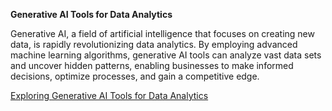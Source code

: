 **Generative AI Tools for Data Analytics**

Generative AI, a field of artificial intelligence that focuses on creating new data, is rapidly revolutionizing data analytics. 
By employing advanced machine learning algorithms, generative AI tools can analyze vast data sets and uncover hidden patterns, 
enabling businesses to make informed decisions, optimize processes, and gain a competitive edge.

[Exploring Generative AI Tools for Data Analytics](https://author-ide.skills.network/render?token=eyJhbGciOiJIUzI1NiIsInR5cCI6IkpXVCJ9.eyJtZF9pbnN0cnVjdGlvbnNfdXJsIjoiaHR0cHM6Ly9jZi1jb3Vyc2VzLWRhdGEuczMudXMuY2xvdWQtb2JqZWN0LXN0b3JhZ2UuYXBwZG9tYWluLmNsb3VkL0lCTVNraWxsc05ldHdvcmstQUkwMjcyRU4tU2tpbGxzTmV0d29yay9sYWJzL1JlYWRpbmclM0FfR2VuZXJhdGl2ZV9BSV9Ub29sc19mb3JfRGF0YV9BbmFseXRpY3MubWQiLCJ0b29sX3R5cGUiOiJpbnN0cnVjdGlvbmFsLWxhYiIsImFkbWluIjpmYWxzZSwiaWF0IjoxNzExNDU3NDAzfQ.lAKq07EFnOfuzvk08ThR1vTr0fsUitASif75JtWQoD8 "Cool")
